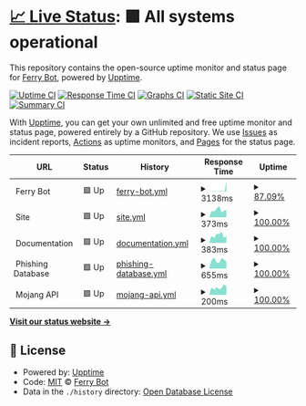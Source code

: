 # [📈 Live Status](https://status.ferry.cf): <!--live status--> **🟩 All systems operational**

This repository contains the open-source uptime monitor and status page for [Ferry Bot](https://ferry.cf/), powered by [Upptime](https://github.com/upptime/upptime).

[![Uptime CI](https://github.com/ferry-develops/status/workflows/Uptime%20CI/badge.svg)](https://github.com/ferry-develops/status/actions?query=workflow%3A%22Uptime+CI%22)
[![Response Time CI](https://github.com/ferry-develops/status/workflows/Response%20Time%20CI/badge.svg)](https://github.com/ferry-develops/status/actions?query=workflow%3A%22Response+Time+CI%22)
[![Graphs CI](https://github.com/ferry-develops/status/workflows/Graphs%20CI/badge.svg)](https://github.com/ferry-develops/status/actions?query=workflow%3A%22Graphs+CI%22)
[![Static Site CI](https://github.com/ferry-develops/status/workflows/Static%20Site%20CI/badge.svg)](https://github.com/ferry-develops/status/actions?query=workflow%3A%22Static+Site+CI%22)
[![Summary CI](https://github.com/ferry-develops/status/workflows/Summary%20CI/badge.svg)](https://github.com/ferry-develops/status/actions?query=workflow%3A%22Summary+CI%22)

With [Upptime](https://upptime.js.org), you can get your own unlimited and free uptime monitor and status page, powered entirely by a GitHub repository. We use [Issues](https://github.com/ferry-develops/status/issues) as incident reports, [Actions](https://github.com/ferry-develops/status/actions) as uptime monitors, and [Pages](https://status.ferry.cf) for the status page.

<!--start: status pages-->
<!-- This summary is generated by Upptime (https://github.com/upptime/upptime) -->
<!-- Do not edit this manually, your changes will be overwritten -->
<!-- prettier-ignore -->
| URL | Status | History | Response Time | Uptime |
| --- | ------ | ------- | ------------- | ------ |
| <img alt="" src="https://icons.duckduckgo.com/ip3/null.ico" height="13"> Ferry Bot | 🟩 Up | [ferry-bot.yml](https://github.com/ferry-develops/status/commits/HEAD/history/ferry-bot.yml) | <details><summary><img alt="Response time graph" src="./graphs/ferry-bot/response-time-week.png" height="20"> 3138ms</summary><br><a href="https://status.ferry.cf/history/ferry-bot"><img alt="Response time 1697" src="https://img.shields.io/endpoint?url=https%3A%2F%2Fraw.githubusercontent.com%2Fferry-develops%2Fstatus%2FHEAD%2Fapi%2Fferry-bot%2Fresponse-time.json"></a><br><a href="https://status.ferry.cf/history/ferry-bot"><img alt="24-hour response time 309" src="https://img.shields.io/endpoint?url=https%3A%2F%2Fraw.githubusercontent.com%2Fferry-develops%2Fstatus%2FHEAD%2Fapi%2Fferry-bot%2Fresponse-time-day.json"></a><br><a href="https://status.ferry.cf/history/ferry-bot"><img alt="7-day response time 3138" src="https://img.shields.io/endpoint?url=https%3A%2F%2Fraw.githubusercontent.com%2Fferry-develops%2Fstatus%2FHEAD%2Fapi%2Fferry-bot%2Fresponse-time-week.json"></a><br><a href="https://status.ferry.cf/history/ferry-bot"><img alt="30-day response time 1697" src="https://img.shields.io/endpoint?url=https%3A%2F%2Fraw.githubusercontent.com%2Fferry-develops%2Fstatus%2FHEAD%2Fapi%2Fferry-bot%2Fresponse-time-month.json"></a><br><a href="https://status.ferry.cf/history/ferry-bot"><img alt="1-year response time 1697" src="https://img.shields.io/endpoint?url=https%3A%2F%2Fraw.githubusercontent.com%2Fferry-develops%2Fstatus%2FHEAD%2Fapi%2Fferry-bot%2Fresponse-time-year.json"></a></details> | <details><summary><a href="https://status.ferry.cf/history/ferry-bot">87.09%</a></summary><a href="https://status.ferry.cf/history/ferry-bot"><img alt="All-time uptime 93.31%" src="https://img.shields.io/endpoint?url=https%3A%2F%2Fraw.githubusercontent.com%2Fferry-develops%2Fstatus%2FHEAD%2Fapi%2Fferry-bot%2Fuptime.json"></a><br><a href="https://status.ferry.cf/history/ferry-bot"><img alt="24-hour uptime 100.00%" src="https://img.shields.io/endpoint?url=https%3A%2F%2Fraw.githubusercontent.com%2Fferry-develops%2Fstatus%2FHEAD%2Fapi%2Fferry-bot%2Fuptime-day.json"></a><br><a href="https://status.ferry.cf/history/ferry-bot"><img alt="7-day uptime 87.09%" src="https://img.shields.io/endpoint?url=https%3A%2F%2Fraw.githubusercontent.com%2Fferry-develops%2Fstatus%2FHEAD%2Fapi%2Fferry-bot%2Fuptime-week.json"></a><br><a href="https://status.ferry.cf/history/ferry-bot"><img alt="30-day uptime 93.31%" src="https://img.shields.io/endpoint?url=https%3A%2F%2Fraw.githubusercontent.com%2Fferry-develops%2Fstatus%2FHEAD%2Fapi%2Fferry-bot%2Fuptime-month.json"></a><br><a href="https://status.ferry.cf/history/ferry-bot"><img alt="1-year uptime 93.31%" src="https://img.shields.io/endpoint?url=https%3A%2F%2Fraw.githubusercontent.com%2Fferry-develops%2Fstatus%2FHEAD%2Fapi%2Fferry-bot%2Fuptime-year.json"></a></details>
| <img alt="" src="https://icons.duckduckgo.com/ip3/null.ico" height="13"> Site | 🟩 Up | [site.yml](https://github.com/ferry-develops/status/commits/HEAD/history/site.yml) | <details><summary><img alt="Response time graph" src="./graphs/site/response-time-week.png" height="20"> 373ms</summary><br><a href="https://status.ferry.cf/history/site"><img alt="Response time 415" src="https://img.shields.io/endpoint?url=https%3A%2F%2Fraw.githubusercontent.com%2Fferry-develops%2Fstatus%2FHEAD%2Fapi%2Fsite%2Fresponse-time.json"></a><br><a href="https://status.ferry.cf/history/site"><img alt="24-hour response time 326" src="https://img.shields.io/endpoint?url=https%3A%2F%2Fraw.githubusercontent.com%2Fferry-develops%2Fstatus%2FHEAD%2Fapi%2Fsite%2Fresponse-time-day.json"></a><br><a href="https://status.ferry.cf/history/site"><img alt="7-day response time 373" src="https://img.shields.io/endpoint?url=https%3A%2F%2Fraw.githubusercontent.com%2Fferry-develops%2Fstatus%2FHEAD%2Fapi%2Fsite%2Fresponse-time-week.json"></a><br><a href="https://status.ferry.cf/history/site"><img alt="30-day response time 391" src="https://img.shields.io/endpoint?url=https%3A%2F%2Fraw.githubusercontent.com%2Fferry-develops%2Fstatus%2FHEAD%2Fapi%2Fsite%2Fresponse-time-month.json"></a><br><a href="https://status.ferry.cf/history/site"><img alt="1-year response time 415" src="https://img.shields.io/endpoint?url=https%3A%2F%2Fraw.githubusercontent.com%2Fferry-develops%2Fstatus%2FHEAD%2Fapi%2Fsite%2Fresponse-time-year.json"></a></details> | <details><summary><a href="https://status.ferry.cf/history/site">100.00%</a></summary><a href="https://status.ferry.cf/history/site"><img alt="All-time uptime 99.63%" src="https://img.shields.io/endpoint?url=https%3A%2F%2Fraw.githubusercontent.com%2Fferry-develops%2Fstatus%2FHEAD%2Fapi%2Fsite%2Fuptime.json"></a><br><a href="https://status.ferry.cf/history/site"><img alt="24-hour uptime 100.00%" src="https://img.shields.io/endpoint?url=https%3A%2F%2Fraw.githubusercontent.com%2Fferry-develops%2Fstatus%2FHEAD%2Fapi%2Fsite%2Fuptime-day.json"></a><br><a href="https://status.ferry.cf/history/site"><img alt="7-day uptime 100.00%" src="https://img.shields.io/endpoint?url=https%3A%2F%2Fraw.githubusercontent.com%2Fferry-develops%2Fstatus%2FHEAD%2Fapi%2Fsite%2Fuptime-week.json"></a><br><a href="https://status.ferry.cf/history/site"><img alt="30-day uptime 100.00%" src="https://img.shields.io/endpoint?url=https%3A%2F%2Fraw.githubusercontent.com%2Fferry-develops%2Fstatus%2FHEAD%2Fapi%2Fsite%2Fuptime-month.json"></a><br><a href="https://status.ferry.cf/history/site"><img alt="1-year uptime 99.63%" src="https://img.shields.io/endpoint?url=https%3A%2F%2Fraw.githubusercontent.com%2Fferry-develops%2Fstatus%2FHEAD%2Fapi%2Fsite%2Fuptime-year.json"></a></details>
| <img alt="" src="https://icons.duckduckgo.com/ip3/null.ico" height="13"> Documentation | 🟩 Up | [documentation.yml](https://github.com/ferry-develops/status/commits/HEAD/history/documentation.yml) | <details><summary><img alt="Response time graph" src="./graphs/documentation/response-time-week.png" height="20"> 383ms</summary><br><a href="https://status.ferry.cf/history/documentation"><img alt="Response time 482" src="https://img.shields.io/endpoint?url=https%3A%2F%2Fraw.githubusercontent.com%2Fferry-develops%2Fstatus%2FHEAD%2Fapi%2Fdocumentation%2Fresponse-time.json"></a><br><a href="https://status.ferry.cf/history/documentation"><img alt="24-hour response time 310" src="https://img.shields.io/endpoint?url=https%3A%2F%2Fraw.githubusercontent.com%2Fferry-develops%2Fstatus%2FHEAD%2Fapi%2Fdocumentation%2Fresponse-time-day.json"></a><br><a href="https://status.ferry.cf/history/documentation"><img alt="7-day response time 383" src="https://img.shields.io/endpoint?url=https%3A%2F%2Fraw.githubusercontent.com%2Fferry-develops%2Fstatus%2FHEAD%2Fapi%2Fdocumentation%2Fresponse-time-week.json"></a><br><a href="https://status.ferry.cf/history/documentation"><img alt="30-day response time 388" src="https://img.shields.io/endpoint?url=https%3A%2F%2Fraw.githubusercontent.com%2Fferry-develops%2Fstatus%2FHEAD%2Fapi%2Fdocumentation%2Fresponse-time-month.json"></a><br><a href="https://status.ferry.cf/history/documentation"><img alt="1-year response time 482" src="https://img.shields.io/endpoint?url=https%3A%2F%2Fraw.githubusercontent.com%2Fferry-develops%2Fstatus%2FHEAD%2Fapi%2Fdocumentation%2Fresponse-time-year.json"></a></details> | <details><summary><a href="https://status.ferry.cf/history/documentation">100.00%</a></summary><a href="https://status.ferry.cf/history/documentation"><img alt="All-time uptime 99.63%" src="https://img.shields.io/endpoint?url=https%3A%2F%2Fraw.githubusercontent.com%2Fferry-develops%2Fstatus%2FHEAD%2Fapi%2Fdocumentation%2Fuptime.json"></a><br><a href="https://status.ferry.cf/history/documentation"><img alt="24-hour uptime 100.00%" src="https://img.shields.io/endpoint?url=https%3A%2F%2Fraw.githubusercontent.com%2Fferry-develops%2Fstatus%2FHEAD%2Fapi%2Fdocumentation%2Fuptime-day.json"></a><br><a href="https://status.ferry.cf/history/documentation"><img alt="7-day uptime 100.00%" src="https://img.shields.io/endpoint?url=https%3A%2F%2Fraw.githubusercontent.com%2Fferry-develops%2Fstatus%2FHEAD%2Fapi%2Fdocumentation%2Fuptime-week.json"></a><br><a href="https://status.ferry.cf/history/documentation"><img alt="30-day uptime 100.00%" src="https://img.shields.io/endpoint?url=https%3A%2F%2Fraw.githubusercontent.com%2Fferry-develops%2Fstatus%2FHEAD%2Fapi%2Fdocumentation%2Fuptime-month.json"></a><br><a href="https://status.ferry.cf/history/documentation"><img alt="1-year uptime 99.63%" src="https://img.shields.io/endpoint?url=https%3A%2F%2Fraw.githubusercontent.com%2Fferry-develops%2Fstatus%2FHEAD%2Fapi%2Fdocumentation%2Fuptime-year.json"></a></details>
| <img alt="" src="https://icons.duckduckgo.com/ip3/null.ico" height="13"> Phishing Database | 🟩 Up | [phishing-database.yml](https://github.com/ferry-develops/status/commits/HEAD/history/phishing-database.yml) | <details><summary><img alt="Response time graph" src="./graphs/phishing-database/response-time-week.png" height="20"> 655ms</summary><br><a href="https://status.ferry.cf/history/phishing-database"><img alt="Response time 686" src="https://img.shields.io/endpoint?url=https%3A%2F%2Fraw.githubusercontent.com%2Fferry-develops%2Fstatus%2FHEAD%2Fapi%2Fphishing-database%2Fresponse-time.json"></a><br><a href="https://status.ferry.cf/history/phishing-database"><img alt="24-hour response time 401" src="https://img.shields.io/endpoint?url=https%3A%2F%2Fraw.githubusercontent.com%2Fferry-develops%2Fstatus%2FHEAD%2Fapi%2Fphishing-database%2Fresponse-time-day.json"></a><br><a href="https://status.ferry.cf/history/phishing-database"><img alt="7-day response time 655" src="https://img.shields.io/endpoint?url=https%3A%2F%2Fraw.githubusercontent.com%2Fferry-develops%2Fstatus%2FHEAD%2Fapi%2Fphishing-database%2Fresponse-time-week.json"></a><br><a href="https://status.ferry.cf/history/phishing-database"><img alt="30-day response time 566" src="https://img.shields.io/endpoint?url=https%3A%2F%2Fraw.githubusercontent.com%2Fferry-develops%2Fstatus%2FHEAD%2Fapi%2Fphishing-database%2Fresponse-time-month.json"></a><br><a href="https://status.ferry.cf/history/phishing-database"><img alt="1-year response time 686" src="https://img.shields.io/endpoint?url=https%3A%2F%2Fraw.githubusercontent.com%2Fferry-develops%2Fstatus%2FHEAD%2Fapi%2Fphishing-database%2Fresponse-time-year.json"></a></details> | <details><summary><a href="https://status.ferry.cf/history/phishing-database">100.00%</a></summary><a href="https://status.ferry.cf/history/phishing-database"><img alt="All-time uptime 99.92%" src="https://img.shields.io/endpoint?url=https%3A%2F%2Fraw.githubusercontent.com%2Fferry-develops%2Fstatus%2FHEAD%2Fapi%2Fphishing-database%2Fuptime.json"></a><br><a href="https://status.ferry.cf/history/phishing-database"><img alt="24-hour uptime 100.00%" src="https://img.shields.io/endpoint?url=https%3A%2F%2Fraw.githubusercontent.com%2Fferry-develops%2Fstatus%2FHEAD%2Fapi%2Fphishing-database%2Fuptime-day.json"></a><br><a href="https://status.ferry.cf/history/phishing-database"><img alt="7-day uptime 100.00%" src="https://img.shields.io/endpoint?url=https%3A%2F%2Fraw.githubusercontent.com%2Fferry-develops%2Fstatus%2FHEAD%2Fapi%2Fphishing-database%2Fuptime-week.json"></a><br><a href="https://status.ferry.cf/history/phishing-database"><img alt="30-day uptime 100.00%" src="https://img.shields.io/endpoint?url=https%3A%2F%2Fraw.githubusercontent.com%2Fferry-develops%2Fstatus%2FHEAD%2Fapi%2Fphishing-database%2Fuptime-month.json"></a><br><a href="https://status.ferry.cf/history/phishing-database"><img alt="1-year uptime 99.92%" src="https://img.shields.io/endpoint?url=https%3A%2F%2Fraw.githubusercontent.com%2Fferry-develops%2Fstatus%2FHEAD%2Fapi%2Fphishing-database%2Fuptime-year.json"></a></details>
| <img alt="" src="https://icons.duckduckgo.com/ip3/null.ico" height="13"> Mojang API | 🟩 Up | [mojang-api.yml](https://github.com/ferry-develops/status/commits/HEAD/history/mojang-api.yml) | <details><summary><img alt="Response time graph" src="./graphs/mojang-api/response-time-week.png" height="20"> 200ms</summary><br><a href="https://status.ferry.cf/history/mojang-api"><img alt="Response time 221" src="https://img.shields.io/endpoint?url=https%3A%2F%2Fraw.githubusercontent.com%2Fferry-develops%2Fstatus%2FHEAD%2Fapi%2Fmojang-api%2Fresponse-time.json"></a><br><a href="https://status.ferry.cf/history/mojang-api"><img alt="24-hour response time 94" src="https://img.shields.io/endpoint?url=https%3A%2F%2Fraw.githubusercontent.com%2Fferry-develops%2Fstatus%2FHEAD%2Fapi%2Fmojang-api%2Fresponse-time-day.json"></a><br><a href="https://status.ferry.cf/history/mojang-api"><img alt="7-day response time 200" src="https://img.shields.io/endpoint?url=https%3A%2F%2Fraw.githubusercontent.com%2Fferry-develops%2Fstatus%2FHEAD%2Fapi%2Fmojang-api%2Fresponse-time-week.json"></a><br><a href="https://status.ferry.cf/history/mojang-api"><img alt="30-day response time 227" src="https://img.shields.io/endpoint?url=https%3A%2F%2Fraw.githubusercontent.com%2Fferry-develops%2Fstatus%2FHEAD%2Fapi%2Fmojang-api%2Fresponse-time-month.json"></a><br><a href="https://status.ferry.cf/history/mojang-api"><img alt="1-year response time 221" src="https://img.shields.io/endpoint?url=https%3A%2F%2Fraw.githubusercontent.com%2Fferry-develops%2Fstatus%2FHEAD%2Fapi%2Fmojang-api%2Fresponse-time-year.json"></a></details> | <details><summary><a href="https://status.ferry.cf/history/mojang-api">100.00%</a></summary><a href="https://status.ferry.cf/history/mojang-api"><img alt="All-time uptime 99.97%" src="https://img.shields.io/endpoint?url=https%3A%2F%2Fraw.githubusercontent.com%2Fferry-develops%2Fstatus%2FHEAD%2Fapi%2Fmojang-api%2Fuptime.json"></a><br><a href="https://status.ferry.cf/history/mojang-api"><img alt="24-hour uptime 100.00%" src="https://img.shields.io/endpoint?url=https%3A%2F%2Fraw.githubusercontent.com%2Fferry-develops%2Fstatus%2FHEAD%2Fapi%2Fmojang-api%2Fuptime-day.json"></a><br><a href="https://status.ferry.cf/history/mojang-api"><img alt="7-day uptime 100.00%" src="https://img.shields.io/endpoint?url=https%3A%2F%2Fraw.githubusercontent.com%2Fferry-develops%2Fstatus%2FHEAD%2Fapi%2Fmojang-api%2Fuptime-week.json"></a><br><a href="https://status.ferry.cf/history/mojang-api"><img alt="30-day uptime 100.00%" src="https://img.shields.io/endpoint?url=https%3A%2F%2Fraw.githubusercontent.com%2Fferry-develops%2Fstatus%2FHEAD%2Fapi%2Fmojang-api%2Fuptime-month.json"></a><br><a href="https://status.ferry.cf/history/mojang-api"><img alt="1-year uptime 99.97%" src="https://img.shields.io/endpoint?url=https%3A%2F%2Fraw.githubusercontent.com%2Fferry-develops%2Fstatus%2FHEAD%2Fapi%2Fmojang-api%2Fuptime-year.json"></a></details>

<!--end: status pages-->

[**Visit our status website →**](https://status.ferry.cf)

## 📄 License

- Powered by: [Upptime](https://github.com/upptime/upptime)
- Code: [MIT](./LICENSE) © [Ferry Bot](https://ferry.cf/)
- Data in the `./history` directory: [Open Database License](https://opendatacommons.org/licenses/odbl/1-0/)
